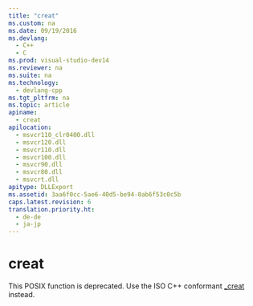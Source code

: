 ```yaml
---
title: "creat"
ms.custom: na
ms.date: 09/19/2016
ms.devlang: 
  - C++
  - C
ms.prod: visual-studio-dev14
ms.reviewer: na
ms.suite: na
ms.technology: 
  - devlang-cpp
ms.tgt_pltfrm: na
ms.topic: article
apiname: 
  - creat
apilocation: 
  - msvcr110_clr0400.dll
  - msvcr120.dll
  - msvcr110.dll
  - msvcr100.dll
  - msvcr90.dll
  - msvcr80.dll
  - msvcrt.dll
apitype: DLLExport
ms.assetid: 3aa6f0cc-5ae6-40d5-be94-0ab6f53c0c5b
caps.latest.revision: 6
translation.priority.ht: 
  - de-de
  - ja-jp
---
```

# creat
This POSIX function is deprecated. Use the ISO C++ conformant [_creat](../vs140/_creat--_wcreat.md) instead.